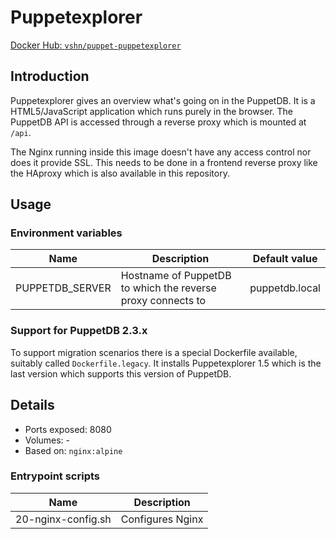 # Puppetexplorer

[Docker Hub: `vshn/puppet-puppetexplorer`](https://hub.docker.com/r/vshn/puppet-puppetexplorer/)

## Introduction

Puppetexplorer gives an overview what's going on in the PuppetDB. It is a
HTML5/JavaScript application which runs purely in the browser. The PuppetDB
API is accessed through a reverse proxy which is mounted at `/api`.

The Nginx running inside this image doesn't have any access control nor does
it provide SSL. This needs to be done in a frontend reverse proxy like the
HAproxy which is also available in this repository.

## Usage

### Environment variables

| Name            | Description                                                 | Default value  |
| ----            | -----------                                                 | -------------  |
| PUPPETDB_SERVER | Hostname of PuppetDB to which the reverse proxy connects to | puppetdb.local |

### Support for PuppetDB 2.3.x

To support migration scenarios there is a special Dockerfile available, suitably
called `Dockerfile.legacy`. It installs Puppetexplorer 1.5 which is the last version
which supports this version of PuppetDB.

## Details

* Ports exposed: 8080
* Volumes: -
* Based on: `nginx:alpine`

### Entrypoint scripts

| Name               | Description      |
| ----               | -----------      |
| 20-nginx-config.sh | Configures Nginx |
